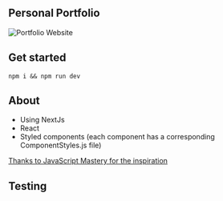 ## Personal Portfolio

![Portfolio Website](https://i.ibb.co/WgPMpts/image.png)

## Get started

```
npm i && npm run dev
```

## About

- Using NextJs
- React
- Styled components (each component has a corresponding ComponentStyles.js file)

[Thanks to JavaScript Mastery for the inspiration](https://www.youtube.com/watch?v=OPaLnMw2i_0&list=PL1YmAbfxmHuOsV3zmAnncnql3MMsIeO2_&index=24)

## Testing

